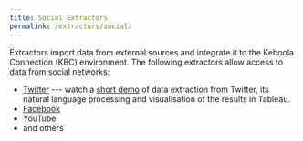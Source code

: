 ```yaml
---
title: Social Extractors
permalink: /extractors/social/
---
```


Extractors import data from external sources and integrate it to the Keboola Connection (KBC) environment.
The following extractors allow access to data from social networks:

- [Twitter](/extractors/social/twitter/) --- watch a [short demo](https://www.youtube.com/watch?v=dx03hlA7dTo) 
of data extraction from Twitter, its natural language processing and visualisation of the results in Tableau.
- [Facebook](/extractors/social/facebook/)
- YouTube
- and others
